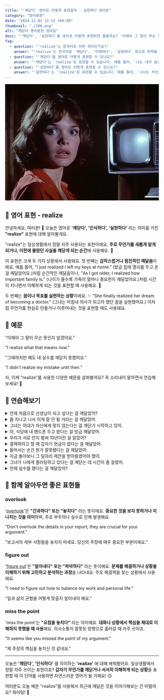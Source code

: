 ```yaml
---
title: "'깨닫다' 영어로 어떻게 표현할까 - 실현하다 영어로"
category: "영어표현"
date: "2024-11-01 12:15 +09:00"
thumbnail: "./166.png"
alt: "깨닫다 영어표현 썸네일"
desc: "'깨닫다', '실현하다'를 영어로 어떻게 표현하면 좋을까요? '이제야 그 말이 무슨 뜻인지 알겠어요.', '그제서야 내가 실수했다는 걸 깨달았어요.' 등을 영어로 표현하는 법을 배워봅시다. 다양한 예문을 통해서 연습하고 본인의 표현으로 만들어 보세요."
faq:
  - question: "'realize'는 한국어로 어떤 의미인가요?"
    answer: "'realize'는 한국어로 '깨닫다', '이해하다', '실현하다' 등으로 번역될 수 있습니다. 어떤 사실이나 상황을 인식하거나 이해하게 될 때 사용합니다."
  - question: "'깨닫다'를 영어로 어떻게 표현할 수 있나요?"
    answer: "'깨닫다'는 'realize'로 표현할 수 있습니다. 예를 들어, '나는 내가 실수를 했다는 것을 깨달았다'는 'I realized that I made a mistake'로 말할 수 있습니다."
  - question: "'실현하다'를 영어로 어떻게 표현할 수 있나요?"
    answer: "'실현하다'는 'realize'로 표현할 수 있습니다. 예를 들어, '그녀는 자신의 꿈을 실현했다'는 'She realized her dream'으로 말할 수 있습니다."
---
```


![레트로TV와 깜짝 놀란 여성](./166-1.jpeg)

## 🌟 영어 표현 - realize

안녕하세요, 여러분! 👋 오늘은 영어로 **'깨닫다', '인식하다', '실현하다'** 라는 의미를 가진 **"realize"** 표현에 대해 알아볼게요.

"realize"는 일상생활에서 정말 자주 사용되는 표현이에요. **주로 무언가를 새롭게 알게 되거나, 이전에 몰랐던 사실을 깨닫게 되는 순간**에 사용해요. 🤔

이 표현은 크게 두 가지 상황에서 사용돼요. 첫 번째는 **갑작스럽거나 점진적인 깨달음**이에요. 예를 들어, "I just realized I left my keys at home." (방금 집에 열쇠를 두고 온 걸 깨달았어요.)처럼 순간적인 깨달음이나, "As I got older, I realized how important family is." (나이가 들수록 가족이 얼마나 중요한지 깨달았어요.)처럼 시간이 지나면서 이해하게 되는 것을 표현할 때 사용해요. 🌱

두 번째는 **꿈이나 목표를 실현하는 상황**이에요. ✨ "She finally realized her dream of becoming a doctor." (그녀는 마침내 의사가 되고자 했던 꿈을 실현했어요.) 이처럼 무언가를 현실로 만들거나 이루어내는 것을 표현할 때도 사용돼요.

<script async src="https://pagead2.googlesyndication.com/pagead/js/adsbygoogle.js?client=ca-pub-1465612013356152"
     crossorigin="anonymous"></script>
<!-- engple-horizontal-ad -->

<ins class="adsbygoogle"
     style="display:block"
     data-ad-client="ca-pub-1465612013356152"
     data-ad-slot="2106896038"
     data-ad-format="auto"
     data-full-width-responsive="true"></ins>

<script>
     (adsbygoogle = window.adsbygoogle || []).push({});
</script>

## 📖 예문

"이제야 그 말이 무슨 뜻인지 알겠어요."

"I realize what that means now."

"그때까지만 해도 내 실수를 깨닫지 못했어요."

"I didn't realize my mistake until then."

자, 이제 "realize"를 사용한 다양한 예문을 살펴볼까요? 꼭 소리내어 말하면서 연습해보세요! 🚀

## 💬 연습해보기

<details>
<summary>언제 처음으로 선생님이 되고 싶다는 걸 깨달았어?</summary>
<span>When did you first realize you wanted to become a teacher?</span>
</details>

<details>
<summary>좀 지나고 나서 이게 잘 안 될 거라는 걸 깨달았어.</summary>
<span>After a while, I realized this wasn't going to work out.</span>
</details>

<details>
<summary>그녀는 의대가 자신에게 맞지 않는다는 걸 깨닫기 시작하고 있어.</summary>
<span>She's starting to realize that medical school isn't for her.</span>
</details>

<details>
<summary>아, 식당에 내 핸드폰 두고 왔다는 걸 방금 깨달았어.</summary>
<span>Oh man, I just realized I left my phone at the restaurant.</span>
</details>

<details>
<summary>우리가 서로 안지 벌써 10년이란 걸 알았어?</summary>
<span>Did you realize we've known each other for ten years now?</span>
</details>

<details>
<summary>결제하려고 할 때 갑자기 현금이 없다는 걸 깨달았어.</summary>
<span>I suddenly realized I had no cash on me when I <a href="/blog/in-english/117.try-to/">tried to</a> pay.</span>
</details>

<details>
<summary>들어서는 순간 뭔가 잘못됐다는 걸 깨달았어.</summary>
<span>The moment I walked in, I realized something was wrong.</span>
</details>

<details>
<summary>지금 돌아보니 그 일자리 제안을 받아들였어야 했어.</summary>
<span>Looking back now, I realize I should've taken that job offer.</span>
</details>

<details>
<summary>그녀가 나에게 플러팅하고 있다는 걸 깨닫는 데 시간이 좀 걸렸어.</summary>
<span>It <a href="/blog/in-english/010.take-a-while/">took me a while</a> to realize she was actually flirting with me.</span>
</details>

<details>
<summary>언제 실수를 했다는 걸 깨달았어?</summary>
<span>When did you realize you'd made a mistake?</span>
</details>

## 🤝 함께 알아두면 좋은 표현들

### overlook

'[overlook](/blog/in-english/168.overlook/)'은 **"간과하다" 또는 "놓치다"** 라는 뜻이에요. **중요한 것을 보지 못하거나 지나치는 것을 의미**하며, 주로 부주의나 실수로 인해 발생해요.

"Don't overlook the details in your report; they are crucial for your argument."

"보고서의 세부 사항들을 놓치지 마세요. 당신의 주장에 매우 중요한 부분이에요."

### figure out

'[figure out](/blog/in-english/170.figure-out/)'은 **"알아내다" 또는 "파악하다"** 라는 뜻이에요. **문제를 해결하거나 상황을 이해하기 위해 고민하고 분석하는 과정**을 나타내요. 주로 해결책을 찾는 상황에서 사용돼요.

"I need to figure out how to balance my work and personal life."

"일과 삶의 균형을 어떻게 맞출지 알아내야 해요."

### miss the point

'miss the point'는 **"요점을 놓치다"** 라는 의미예요. **대화나 상황에서 핵심을 제대로 이해하지 못했을 때 사용**해요. 의사소통이 잘못된 방향으로 흘러갈 때 자주 쓰이죠.

"It seems like you missed the point of my argument."

"제 주장의 핵심을 놓치신 것 같네요."

---

오늘은 **'깨닫다', '인식하다'** 를 의미하는 **'realize'** 에 대해 배워봤어요. 일상생활에서 정말 자주 쓰이는 표현이죠? **갑자기 무언가를 깨닫거나 서서히 이해하게 되는 상황**을 표현할 때 이 단어를 사용하면 자연스러운 영어가 될 거예요! 😊

여러분도 오늘 배운 "realize"를 사용해서 최근에 깨달은 것을 이야기해보는 건 어떨까요? 화이팅! 💪
